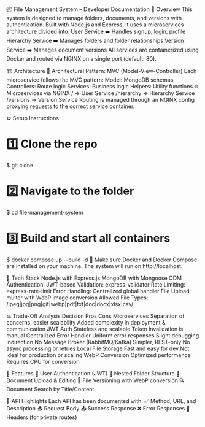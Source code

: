 📦 File Management System – Developer Documentation
🧠 Overview
This system is designed to manage folders, documents, and versions with authentication. Built with Node.js and Express, it uses a microservices architecture divided into:
User Service ➡️ Handles signup, login, profile
Hierarchy Service ➡️ Manages folders and folder relationships
Version Service ➡️ Manages document versions
All services are containerized using Docker and routed via NGINX on a single port (default: 80).

🏗️ Architecture
🧱 Architectural Pattern: MVC (Model-View-Controller)
Each microservice follows the MVC pattern:
Model: MongoDB schemas
Controllers: Route logic
Services: Business logic
Helpers: Utility functions
🌐 Microservices via NGINX
/ → User Service
/hierarchy → Hierarchy Service
/versions → Version Service
Routing is managed through an NGINX config proxying requests to the correct service container.

⚙️ Setup Instructions
# 1️⃣ Clone the repo
$ git clone <repo-url>

# 2️⃣ Navigate to the folder
$ cd file-management-system

# 3️⃣ Build and start all containers
$ docker compose up --build -d
📌 Make sure Docker and Docker Compose are installed on your machine.
The system will run on http://localhost.

📁 Tech Stack
Node.js with Express.js
MongoDB with Mongoose ODM
Authentication: JWT-based
Validation: express-validator
Rate Limiting: express-rate-limit
Error Handling: Centralized global handler
File Upload: multer with WebP image conversion
Allowed File Types:
/jpeg|jpg|png|gif|webp|pdf|txt|doc|docx|xlsx|csv/

⚖️ Trade-Off Analysis
Decision
Pros
Cons
Microservices
Separation of concerns, easier scalability
Added complexity in deployment & communication
JWT Auth
Stateless and scalable
Token invalidation is manual
Centralized Error Handler
Uniform error responses
Slight debugging indirection
No Message Broker (RabbitMQ/Kafka)
Simpler, REST-only
No async processing or retries
Local File Storage
Fast and easy for dev
Not ideal for production or scaling
WebP Conversion
Optimized performance
Requires CPU for conversion


🚀 Features
👤 User Authentication (JWT)
📂 Nested Folder Structure
📝 Document Upload & Editing
🧾 File Versioning with WebP conversion
🔍 Document Search by Title/Content

🧪 API Highlights
Each API has been documented with:
✅ Method, URL, and Description
📥 Request Body
📤 Success Response
❌ Error Responses
🔐 Headers (for private routes)

